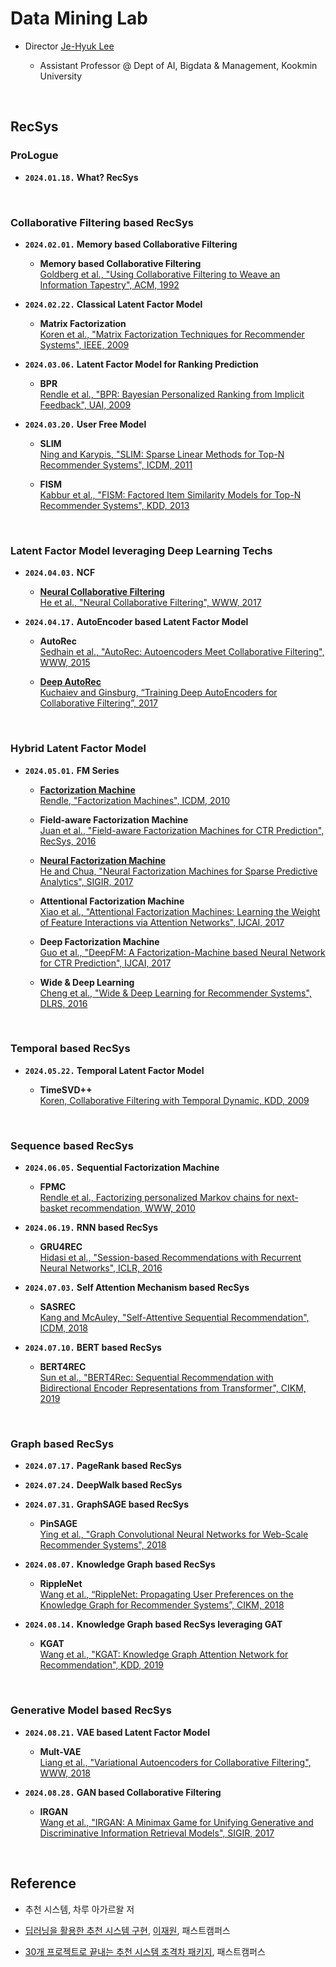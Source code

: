 # Data Mining Lab

- Director [Je-Hyuk Lee](https://github.com/jaylee07)

  - Assistant Professor @ Dept of AI, Bigdata & Management, Kookmin University

</br>

## RecSys

### ProLogue

- **`2024.01.18.` What? RecSys**

</br>

### Collaborative Filtering based RecSys

- **`2024.02.01.` Memory based Collaborative Filtering**
  - **Memory based Collaborative Filtering** </br> [Goldberg et al., "Using Collaborative Filtering to Weave an Information Tapestry", ACM, 1992](https://dl.acm.org/doi/abs/10.1145/138859.138867)

- **`2024.02.22.` Classical Latent Factor Model**
  - **Matrix Factorization** </br> [Koren et al., "Matrix Factorization Techniques for Recommender Systems", IEEE, 2009](https://ieeexplore.ieee.org/abstract/document/5197422?casa_token=MegLN5OlT4oAAAAA:gNQRE3BKlHAKav64qSELmwXR6WizC4ksr3XvAV1DmiLN2AFgy-PdZ9PB8gCIsgS2e1ISZNI2Oibs)

- **`2024.03.06.` Latent Factor Model for Ranking Prediction**
  - **BPR** </br> [Rendle et al., "BPR: Bayesian Personalized Ranking from Implicit Feedback", UAI, 2009](https://arxiv.org/abs/1205.2618)

- **`2024.03.20.` User Free Model**
  - **SLIM** </br> [Ning and Karypis, "SLIM: Sparse Linear Methods for Top-N Recommender Systems", ICDM, 2011](https://ieeexplore.ieee.org/abstract/document/6137254?casa_token=hasquFQkcNQAAAAA:ahz0llpC6_q77EiwLrjlyofGfms6lQOCmuBRrnGl8MOjkbLsWNWRHYJJN9yYBdXkaLKKTvNpjLiC)

  - **FISM** </br> [Kabbur et al., "FISM: Factored Item Similarity Models for Top-N Recommender Systems", KDD, 2013](https://dl.acm.org/doi/abs/10.1145/2487575.2487589?casa_token=zDZvzz_byroAAAAA:1Dr1GXJ7yst1AM9GKAlEyDRP6_hzDEQQr5ML9cjR7u6bJOr4dOp4gA3RyLyI-tVdsewY6FL7Sixq4Vs)

</br>

### Latent Factor Model leveraging Deep Learning Techs

- **`2024.04.03.` NCF**
  - [**Neural Collaborative Filtering**](https://github.com/jayarnim/MD-Data_Mining_Lab/blob/main/model/NCF.py) </br> [He et al., "Neural Collaborative Filtering", WWW, 2017](https://dl.acm.org/doi/abs/10.1145/3038912.3052569?casa_token=xJcQ62dMU8kAAAAA:erA0iE1l2Pxdx8qpbMFCh7Z6-qc02h-yCXcoaWJN5E4pJwMwu6RVRoMrBdUSFJ_yrHGdTfVtJR67EPw)

- **`2024.04.17.` AutoEncoder based Latent Factor Model**
  - **AutoRec** </br> [Sedhain et al., "AutoRec: Autoencoders Meet Collaborative Filtering", WWW, 2015](https://dl.acm.org/doi/abs/10.1145/2740908.2742726?casa_token=h6-W8fBHMuwAAAAA:hcZXeeqXUng_hrZJ9GaPt3dfJ4lXKK_THtypbucIf-XV18hRNfMxj2CkZKTOShkdwCCcrJ5WEGho-mo)

  - [**Deep AutoRec**](https://github.com/jayarnim/M-Data_Mining_Lab/blob/main/model/DeepAutoRec.py) </br> [Kuchaiev and Ginsburg, “Training Deep AutoEncoders for Collaborative Filtering”, 2017](https://arxiv.org/abs/1708.01715)

</br>

### Hybrid Latent Factor Model

- **`2024.05.01.` FM Series**
  - [**Factorization Machine**]() </br> [Rendle, "Factorization Machines", ICDM, 2010](https://ieeexplore.ieee.org/abstract/document/5694074?casa_token=PxTxcXYbSBEAAAAA:94LVL0iDWaWBXagioWFO-JagI4rp2mGkpcl-agJtPsKwhs7WhMS-f5mitp-OrI5z8M2bcAUrzLBR)

  - **Field-aware Factorization Machine** </br> [Juan et al., "Field-aware Factorization Machines for CTR Prediction", RecSys, 2016](https://dl.acm.org/doi/abs/10.1145/2959100.2959134?casa_token=LhyqvBbTAH4AAAAA:j1IOKYkeCTiByjmyaTueiRLCZkmi5U0SWqEVOyBbOdZOj9xKlu7X8AeBWPsum8IwcP6hUdTHqvJgfcM)

  - [**Neural Factorization Machine**](https://github.com/jayarnim/M-Data_Mining_Lab/blob/main/model/NeuralFactorizationMachine.py) </br> [He and Chua, "Neural Factorization Machines for Sparse Predictive Analytics", SIGIR, 2017](https://dl.acm.org/doi/abs/10.1145/3077136.3080777?casa_token=GwAdLrQPwy4AAAAA:ie1lvyHs54HbZmQS4pns-P585Knu3QIYRcNXUbPbfyQdNIO-E2HGXQCIwoza5np_wt-S4gs1lcQ_yw4)

  - **Attentional Factorization Machine** </br> [Xiao et al., "Attentional Factorization Machines: Learning the Weight of Feature Interactions via Attention Networks", IJCAI, 2017](https://arxiv.org/abs/1708.04617)

  - **Deep Factorization Machine** </br> [Guo et al., "DeepFM: A Factorization-Machine based Neural Network for CTR Prediction", IJCAI, 2017](https://arxiv.org/abs/1703.04247)

  - **Wide & Deep Learning** </br> [Cheng et al., "Wide & Deep Learning for Recommender Systems", DLRS, 2016](https://dl.acm.org/doi/abs/10.1145/2988450.2988454)

</br>

### Temporal based RecSys

- **`2024.05.22.` Temporal Latent Factor Model**

  - **TimeSVD++** </br> [Koren, Collaborative Filtering with Temporal Dynamic, KDD, 2009]()

</br>

### Sequence based RecSys

- **`2024.06.05.` Sequential Factorization Machine**
  - **FPMC** </br> [Rendle et al., Factorizing personalized Markov chains for next-basket recommendation, WWW, 2010]()

- **`2024.06.19.` RNN based RecSys**
  - **GRU4REC** </br> [Hidasi et al., "Session-based Recommendations with Recurrent Neural Networks", ICLR, 2016](https://arxiv.org/abs/1511.06939)

- **`2024.07.03.` Self Attention Mechanism based RecSys**
  - **SASREC** </br> [Kang and McAuley, "Self-Attentive Sequential Recommendation", ICDM, 2018](https://ieeexplore.ieee.org/abstract/document/8594844?casa_token=JT5smtt5Z5sAAAAA:lFfXP_q_01zzLRSEc7p1zEyR_jZ7l1VjeTTCOUO6QMkDmw6HUM0BDtBSnPGpvH6XZmxvQwnGi-r7)

- **`2024.07.10.` BERT based RecSys**
  - **BERT4REC** </br> [Sun et al., "BERT4Rec: Sequential Recommendation with Bidirectional Encoder Representations from Transformer", CIKM, 2019](https://dl.acm.org/doi/abs/10.1145/3357384.3357895?casa_token=FdOnUIipxhwAAAAA:jXWonRcvhqi5WJFCb_hKPdJMAWgvZI9YJzI4qn20pSMM7N6FrxdvcL9g9h1pAibEFy5eiD_z4N9XmbE)

</br>

### Graph based RecSys

- **`2024.07.17.` PageRank based RecSys**

- **`2024.07.24.` DeepWalk based RecSys**

- **`2024.07.31.` GraphSAGE based RecSys**
  - **PinSAGE** </br> [Ying et al., "Graph Convolutional Neural Networks for Web-Scale Recommender Systems", 2018](https://dl.acm.org/doi/abs/10.1145/3219819.3219890?casa_token=Au-umXQUZ1kAAAAA:lJzYsga18v6bN9pxyApAxnegROTbuvoCB8ukqZ3A8NiPKxY7sfXdSHsvu4eCIWgtQFoS0AaZFSzjHHY)

- **`2024.08.07.` Knowledge Graph based RecSys**
  - **RippleNet** </br> [Wang et al., “RippleNet: Propagating User Preferences on the Knowledge Graph for Recommender Systems”, CIKM, 2018](https://dl.acm.org/doi/abs/10.1145/3269206.3271739?casa_token=R1-vKJgCzrsAAAAA:x-U83HRTCb83izvU4lkdL29VKSeUgBBgFOpgWmjwpsa6PGdjVig-jaoUI6YdzKY6LihmfGshjhcp2Ks)

- **`2024.08.14.` Knowledge Graph based RecSys leveraging GAT**
  - **KGAT** </br> [Wang et al., "KGAT: Knowledge Graph Attention Network for Recommendation", KDD, 2019](https://dl.acm.org/doi/abs/10.1145/3292500.3330989?casa_token=H-IaOAQVwHwAAAAA:2299fELWgPC7Y7f14vmWKDt0ZhrWV3I01NYuM6s1CoOyEwrltgYDzs1jP6GK_zU6v5qiwXHByDAqmIQ)

</br>

### Generative Model based RecSys

- **`2024.08.21.` VAE based Latent Factor Model**
  - **Mult-VAE** </br> [Liang et al., "Variational Autoencoders for Collaborative Filtering", WWW, 2018](https://dl.acm.org/doi/abs/10.1145/3178876.3186150)

- **`2024.08.28.` GAN based Collaborative Filtering**
  - **IRGAN** </br> [Wang et al., "IRGAN: A Minimax Game for Unifying Generative and Discriminative Information Retrieval Models", SIGIR, 2017](https://dl.acm.org/doi/abs/10.1145/3077136.3080786?casa_token=l3DUV8WZZPUAAAAA:gh1OnSEylDd-KiNnTyq2jTgCcIAutcHOYKgFk9rXXmzdy8t8lJjfYi0XJDVzEVIsENZs8wlTCZeN_Wc)

</br>

## Reference

- 추천 시스템, 차루 아가르왈 저

- [딥러닝을 활용한 추천 시스템 구현](https://fastcampus.co.kr/data_online_rs), [이재원](https://github.com/jaewonlee-728), 패스트캠퍼스

- [30개 프로젝트로 끝내는 추천 시스템 초격차 패키지](https://fastcampus.co.kr/data_online_rsystem), 패스트캠퍼스
